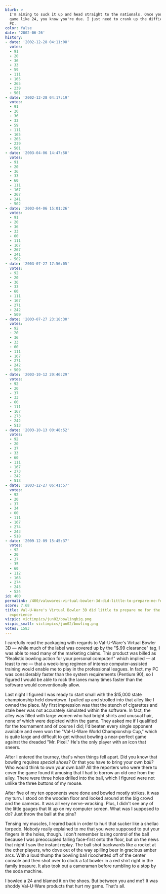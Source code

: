 ```yaml
---
blurb: >
  I'm aiming to suck it up and head straight to the nationals. Once you bowl a crap
  game like 24, you know you're due. I just need to crank up the difficulty on my
  PC.
color: false
date: '2002-06-26'
history:
- date: '2002-12-28 04:11:08'
  votes:
  - 91
  - 20
  - 36
  - 33
  - 59
  - 111
  - 165
  - 265
  - 239
  - 501
- date: '2002-12-28 04:17:19'
  votes:
  - 91
  - 20
  - 36
  - 33
  - 59
  - 111
  - 165
  - 265
  - 239
  - 501
- date: '2003-04-06 14:47:50'
  votes:
  - 91
  - 20
  - 36
  - 33
  - 60
  - 111
  - 167
  - 267
  - 241
  - 502
- date: '2003-04-06 15:01:26'
  votes:
  - 91
  - 20
  - 36
  - 33
  - 60
  - 111
  - 167
  - 267
  - 241
  - 502
- date: '2003-07-27 17:56:05'
  votes:
  - 92
  - 20
  - 36
  - 33
  - 60
  - 111
  - 167
  - 271
  - 242
  - 509
- date: '2003-07-27 23:18:30'
  votes:
  - 92
  - 20
  - 36
  - 33
  - 60
  - 111
  - 167
  - 271
  - 242
  - 509
- date: '2003-10-12 20:46:29'
  votes:
  - 92
  - 20
  - 37
  - 33
  - 60
  - 111
  - 167
  - 273
  - 242
  - 513
- date: '2003-10-13 00:48:52'
  votes:
  - 92
  - 20
  - 37
  - 33
  - 60
  - 111
  - 167
  - 273
  - 242
  - 513
- date: '2003-12-27 06:41:57'
  votes:
  - 92
  - 20
  - 37
  - 34
  - 60
  - 111
  - 167
  - 274
  - 243
  - 518
- date: '2009-12-09 15:45:37'
  votes:
  - 92
  - 20
  - 37
  - 35
  - 60
  - 112
  - 168
  - 274
  - 243
  - 524
id: 400
permalink: /400/valuwares-virtual-bowler-3d-did-little-to-prepare-me-for-the-actual-bowling-experience/
score: 7.68
title: Val-U-Ware's Virtual Bowler 3D did little to prepare me for the actual bowling
  experience
vicpic: victimpics/jun02/bowlingbig.png
vicpic_small: victimpics/jun02/bowling.png
votes: 1583
---
```


I carefully read the packaging with regards to Val-U-Ware's Virtual
Bowler 3D — while much of the label was covered up by the "$.99
clearance" tag, I was able to read many of the marketing claims. This
product was billed as "Realistic bowling action for your personal
computer!" which implied — at least to me — that a week-long regimen
of intense computer-assisted training would enable me to play in the
professional leagues. In fact, my PC was considerably faster than the
system requirements (Pentium 90), so I figured I would be able to rock
the lanes many times faster than the software would conventionally
allow.

Last night I figured I was ready to start small with the $15,000 state
championship held downtown. I pulled up and strolled into that alley
like I owned the place. My first impression was that the stench of
cigarettes and stale beer was not accurately simulated within the
software. In fact, the alley was filled with large women who had bright
shirts and unusual hair, none of which were depicted within the game.
They asked me if I qualified for the tournament and of course I did; I'd
beaten every single opponent available and even won the "Val-U-Ware
World Championship Cup," which is quite large and difficult to get
without bowling a near-perfect game against the dreaded "Mr. Pixel."
He's the only player with an icon that sneers.

After I entered the tourney, that's when things fell apart. Did you know
that bowling requires *special shoes?* Or that you have to bring your
own *ball?* Who would think to own your own ball? All the reporters who
were there to cover the game found it amusing that I had to borrow an
old one from the alley. There were three holes drilled into the ball,
which I figured were not unlike the three buttons of my mouse.

After five of my ten opponents were done and bowled mostly strikes, it
was my turn. I stood on the wooden floor and looked around at the big
crowd and the cameras. It was all very nerve-wracking. Plus, I didn't
see any of the little gauges that lit up on my computer screen. What was
I supposed to do? Just throw the ball at the pins?

Tensing my muscles, I reared back in order to hurl that sucker like a
shellac torpedo. Nobody really explained to me that you were supposed to
put your fingers in the holes, though. I don't remember losing control
of the ball because I was preoccupied falling face-first onto the floor,
but on the news that night I saw the instant replay. The ball shot
backwards like a rocket at the other players, who dove out of the way
spilling beer in gracious amber arcs. With a loud thump the bowling ball
ricochetted off of the center console and then shot over to clock a fat
bowler in a red shirt right in the family treasure. It also took out a
cameraman before rumbling to a stop by the soda machine.

I bowled a 24 and blamed it on the shoes. But between you and me? It was
shoddy Val-U-Ware products that hurt my game. That's all.